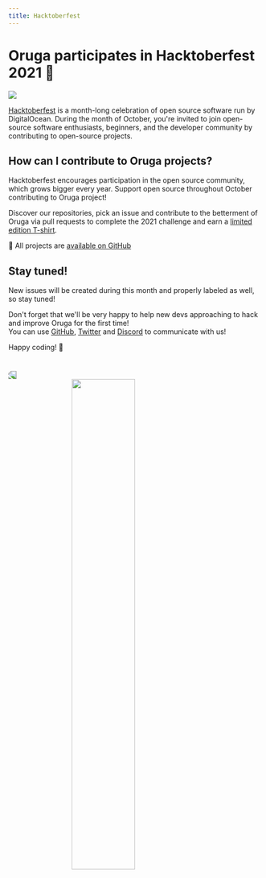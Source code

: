 ```yaml
---
title: Hacktoberfest
---
```

# Oruga participates in Hacktoberfest 2021 🎃

<img src="https://hacktoberfest.digitalocean.com/_nuxt/img/divider.d80d9b6.svg">

[Hacktoberfest](https://hacktoberfest.digitalocean.com/) is a month-long celebration of open source software run by DigitalOcean. During the month of October, you're invited to join open-source software enthusiasts, beginners, and the developer community by contributing to open-source projects.

## How can I contribute to Oruga projects?

Hacktoberfest encourages participation in the open source community, which grows bigger every year. Support open source throughout October contributing to Oruga project!

<CarbonAds />

Discover our repositories, pick an issue and contribute to the betterment of Oruga via pull requests to complete the 2021 challenge and earn a [limited edition T-shirt](https://hacktoberfest.digitalocean.com/register).

<HFRepos filter_fullname="^(?!oruga-ui/demo).+$"/>

🎃 All projects are [available on GitHub](https://github.com/oruga-ui)

## Stay tuned!

New issues will be created during this month and properly labeled as well, so stay tuned!

Don't forget that we'll be very happy to help new devs approaching to hack and improve Oruga for the first time!
<br/>You can use [GitHub](https://github.com/oruga-ui/oruga), [Twitter](https://twitter.com/oruga_ui) and [Discord](https://discord.gg/RuKuBYN) to communicate with us!

Happy coding! 🐛 

#

<img src="https://hacktoberfest.digitalocean.com/_nuxt/img/divider.d80d9b6.svg" style="-webkit-transform: scaleX(-1);transform: scaleX(-1);">

<img src="/banner08CRredlogo.png" style="display: block; margin-left: auto; margin-right: auto; width: 50%;">

